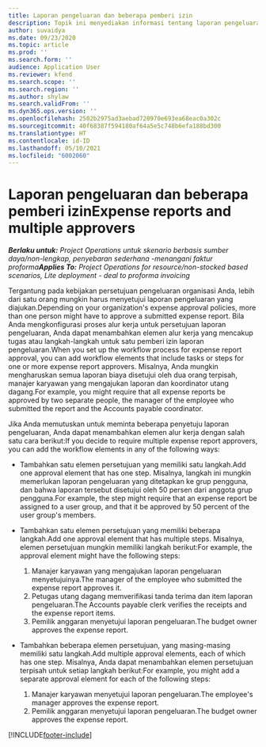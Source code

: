 ```yaml
---
title: Laporan pengeluaran dan beberapa pemberi izin
description: Topik ini menyediakan informasi tentang laporan pengeluaran yang memerlukan persetujuan dari lebih dari satu orang.
author: suvaidya
ms.date: 09/23/2020
ms.topic: article
ms.prod: ''
ms.search.form: ''
audience: Application User
ms.reviewer: kfend
ms.search.scope: ''
ms.search.region: ''
ms.author: shylaw
ms.search.validFrom: ''
ms.dyn365.ops.version: ''
ms.openlocfilehash: 2502b2975ad3aebad720970e693ea68eac0a302c
ms.sourcegitcommit: 40f68387f594180af64a5e5c748b6efa188bd300
ms.translationtype: HT
ms.contentlocale: id-ID
ms.lasthandoff: 05/10/2021
ms.locfileid: "6002060"
---
```

# <a name="expense-reports-and-multiple-approvers"></a><span data-ttu-id="dff26-103">Laporan pengeluaran dan beberapa pemberi izin</span><span class="sxs-lookup"><span data-stu-id="dff26-103">Expense reports and multiple approvers</span></span>

<span data-ttu-id="dff26-104">_**Berlaku untuk:** Project Operations untuk skenario berbasis sumber daya/non-lengkap, penyebaran sederhana -menangani faktur proforma_</span><span class="sxs-lookup"><span data-stu-id="dff26-104">_**Applies To:** Project Operations for resource/non-stocked based scenarios, Lite deployment - deal to proforma invoicing_</span></span>

<span data-ttu-id="dff26-105">Tergantung pada kebijakan persetujuan pengeluaran organisasi Anda, lebih dari satu orang mungkin harus menyetujui laporan pengeluaran yang diajukan.</span><span class="sxs-lookup"><span data-stu-id="dff26-105">Depending on your organization's expense approval policies, more than one person might have to approve a submitted expense report.</span></span> <span data-ttu-id="dff26-106">Bila Anda mengkonfigurasi proses alur kerja untuk persetujuan laporan pengeluaran, Anda dapat menambahkan elemen alur kerja yang mencakup tugas atau langkah-langkah untuk satu pemberi izin laporan pengeluaran.</span><span class="sxs-lookup"><span data-stu-id="dff26-106">When you set up the workflow process for expense report approval, you can add workflow elements that include tasks or steps for one or more expense report approvers.</span></span> <span data-ttu-id="dff26-107">Misalnya, Anda mungkin mengharuskan semua laporan biaya disetujui oleh dua orang terpisah, manajer karyawan yang mengajukan laporan dan koordinator utang dagang.</span><span class="sxs-lookup"><span data-stu-id="dff26-107">For example, you might require that all expense reports be approved by two separate people, the manager of the employee who submitted the report and the Accounts payable coordinator.</span></span>

<span data-ttu-id="dff26-108">Jika Anda memutuskan untuk meminta beberapa penyetuju laporan pengeluaran, Anda dapat menambahkan elemen alur kerja dengan salah satu cara berikut:</span><span class="sxs-lookup"><span data-stu-id="dff26-108">If you decide to require multiple expense report approvers, you can add the workflow elements in any of the following ways:</span></span>

- <span data-ttu-id="dff26-109">Tambahkan satu elemen persetujuan yang memiliki satu langkah.</span><span class="sxs-lookup"><span data-stu-id="dff26-109">Add one approval element that has one step.</span></span> <span data-ttu-id="dff26-110">Misalnya, langkah ini mungkin memerlukan laporan pengeluaran yang ditetapkan ke grup pengguna, dan bahwa laporan tersebut disetujui oleh 50 persen dari anggota grup pengguna.</span><span class="sxs-lookup"><span data-stu-id="dff26-110">For example, the step might require that an expense report be assigned to a user group, and that it be approved by 50 percent of the user group's members.</span></span>
- <span data-ttu-id="dff26-111">Tambahkan satu elemen persetujuan yang memiliki beberapa langkah.</span><span class="sxs-lookup"><span data-stu-id="dff26-111">Add one approval element that has multiple steps.</span></span> <span data-ttu-id="dff26-112">Misalnya, elemen persetujuan mungkin memiliki langkah berikut:</span><span class="sxs-lookup"><span data-stu-id="dff26-112">For example, the approval element might have the following steps:</span></span>

    1. <span data-ttu-id="dff26-113">Manajer karyawan yang mengajukan laporan pengeluaran menyetujuinya.</span><span class="sxs-lookup"><span data-stu-id="dff26-113">The manager of the employee who submitted the expense report approves it.</span></span>
    2. <span data-ttu-id="dff26-114">Petugas utang dagang memverifikasi tanda terima dan item laporan pengeluaran.</span><span class="sxs-lookup"><span data-stu-id="dff26-114">The Accounts payable clerk verifies the receipts and the expense report items.</span></span>
    3. <span data-ttu-id="dff26-115">Pemilik anggaran menyetujui laporan pengeluaran.</span><span class="sxs-lookup"><span data-stu-id="dff26-115">The budget owner approves the expense report.</span></span>

- <span data-ttu-id="dff26-116">Tambahkan beberapa elemen persetujuan, yang masing-masing memiliki satu langkah.</span><span class="sxs-lookup"><span data-stu-id="dff26-116">Add multiple approval elements, each of which has one step.</span></span> <span data-ttu-id="dff26-117">Misalnya, Anda dapat menambahkan elemen persetujuan terpisah untuk setiap langkah berikut:</span><span class="sxs-lookup"><span data-stu-id="dff26-117">For example, you might add a separate approval element for each of the following steps:</span></span>

    1. <span data-ttu-id="dff26-118">Manajer karyawan menyetujui laporan pengeluaran.</span><span class="sxs-lookup"><span data-stu-id="dff26-118">The employee's manager approves the expense report.</span></span>
    2. <span data-ttu-id="dff26-119">Pemilik anggaran menyetujui laporan pengeluaran.</span><span class="sxs-lookup"><span data-stu-id="dff26-119">The budget owner approves the expense report.</span></span>


[!INCLUDE[footer-include](../includes/footer-banner.md)]